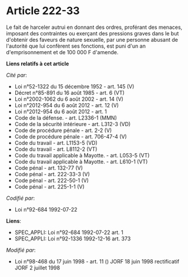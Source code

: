 # Article 222-33

Le fait de harceler autrui en donnant des ordres, proférant des menaces, imposant des contraintes ou exerçant des pressions
graves dans le but d'obtenir des faveurs de nature sexuelle, par une personne abusant de l'autorité que lui confèrent ses
fonctions, est puni d'un an d'emprisonnement et de 100 000 F d'amende.

**Liens relatifs à cet article**

_Cité par_:

  - Loi n°52-1322 du 15 décembre 1952 - art. 145 (V)
  - Décret n°85-891 du 16 août 1985 - art. 6 (VT)
  - Loi n°2002-1062 du 6 août 2002 - art. 14 (V)
  - Loi n°2012-954 du 6 août 2012 - art. 12 (V)
  - Loi n°2012-954 du 6 août 2012 - art. 1
  - Code de la défense. - art. L2336-1 (MMN)
  - Code de la sécurité intérieure - art. L312-3 (VD)
  - Code de procédure pénale - art. 2-2 (V)
  - Code de procédure pénale - art. 706-47-4 (V)
  - Code du travail - art. L1153-5 (VD)
  - Code du travail - art. L8112-2 (VT)
  - Code du travail applicable à Mayotte. - art. L053-5 (VT)
  - Code du travail applicable à Mayotte. - art. L610-1 (VT)
  - Code pénal - art. 132-77 (V)
  - Code pénal - art. 222-33-3 (V)
  - Code pénal - art. 222-50-1 (V)
  - Code pénal - art. 225-1-1 (V)

_Codifié par_:

  - Loi n°92-684 1992-07-22

**Liens**:

  - SPEC_APPLI: Loi n°92-684 1992-07-22 art. 1
  - SPEC_APPLI: Loi n°92-1336 1992-12-16 art. 373

_Modifié par_:

  - Loi n°98-468 du 17 juin 1998 - art. 11 () JORF 18 juin 1998 rectificatif JORF 2 juillet 1998
